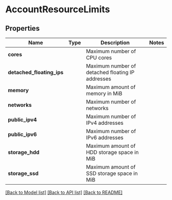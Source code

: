 # AccountResourceLimits

## Properties
Name | Type | Description | Notes
------------ | ------------- | ------------- | -------------
**cores** | |Maximum number of CPU cores |
**detached_floating_ips** | | Maximum number of detached floating IP addresses |
**memory** | | Maximum amount of memory in MiB |
**networks** | | Maximum number of networks |
**public_ipv4** | |	Maximum number of IPv4 addresses |
**public_ipv6** | |	Maximum number of IPv6 addresses |
**storage_hdd** | |	Maximum amount of HDD storage space in MiB |
**storage_ssd** | |	Maximum amount of SSD storage space in MiB |

[[Back to Model list]](../../README.md#documentation-of-the-models) [[Back to API list]](../../README.md#documentation) [[Back to README]](../../README.md)

